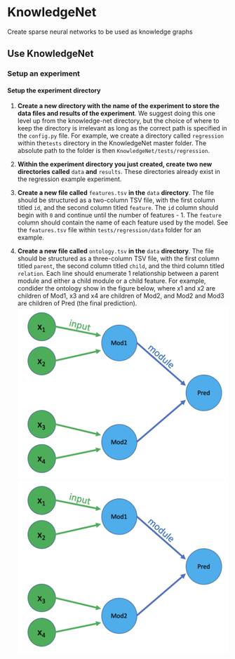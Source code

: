# KnowledgeNet
Create sparse neural networks to be used as knowledge graphs


## Use KnowledgeNet

### Setup an experiment
#### Setup the experiment directory

1. **Create a new directory with the name of the experiment to store the data 
files and results of the experiment**. We suggest doing this one level 
up from the knowledge-net directory, but the choice of where to keep the 
directory is irrelevant as long as the correct path is specified in the 
`config.py` file. For example, we create a directory called `regression` 
within the`tests` directory in the KnowledgeNet master folder. The absolute path 
to the folder is then `KnowledgeNet/tests/regression`. 

2. **Within the experiment directory you just created, create two new
   directories called** `data` **and** `results`. These directories already
exist in the regression example experiment. 

3. **Create a new file called** `features.tsv` **in the** `data` **directory**.
The file should be structured as a two-column TSV file, with the first
column titled `id`, and the second column titled `feature`. The `id` column
should begin with `0` and continue until the number of features - 1. The
`feature` column should contain the name of each feature used by the model. See
the `features.tsv` file within `tests/regression/data` folder for an example. 

4. **Create a new file called** `ontology.tsv` **in the** `data` **directory**. 
The file should be structured as a three-column TSV file, with the first column 
titled `parent`, the second column titled `child`, and the third column titled
`relation`. Each line should enumerate 1 relationship between a parent module 
and either a child module or a child feature. For example, condider the ontology 
show in the figure below, where x1 and x2 are children of Mod1, x3 and x4 are 
children of Mod2, and Mod2 and Mod3 are children of Pred (the final prediction).
![Alt text](images/ontology_example.png "a title")
[<img src="images/ontology_example.png" width="500"/>](images/ontology_example.png)





